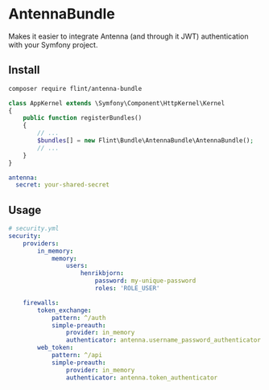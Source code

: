 AntennaBundle
=============

Makes it easier to integrate Antenna (and through it JWT) authentication
with your Symfony project.

Install
-------

``` bash
composer require flint/antenna-bundle
```

``` php
class AppKernel extends \Symfony\Component\HttpKernel\Kernel
{
    public function registerBundles()
    {
        // ...
        $bundles[] = new Flint\Bundle\AntennaBundle\AntennaBundle();
        // ...
    }
}
```

``` yaml
antenna:
  secret: your-shared-secret
```

Usage
-----

``` yaml
# security.yml
security:
    providers:
        in_memory:
            memory:
                users:
                    henrikbjorn:
                        password: my-unique-password
                        roles: 'ROLE_USER'

    firewalls:
        token_exchange:
            pattern: ^/auth
            simple-preauth:
                provider: in_memory
                authenticator: antenna.username_password_authenticator
        web_token:
            pattern: ^/api
            simple-preauth:
                provider: in_memory
                authenticator: antenna.token_authenticator
```
